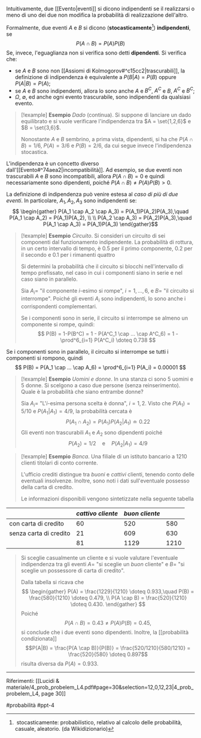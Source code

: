 Intuitivamente, due [[Evento|eventi]] si dicono indipendenti se il realizzarsi o meno di uno dei due non modifica la probabilità di realizzazione dell'altro.

Formalmente, due eventi $A$ e $B$ si dicono (**stocasticamente**[^defDizionario1]) **indipendenti**, se $$ P(A \cap B) = P(A)P(B) $$Se, invece, l'eguaglianza non si verifica sono detti **dipendenti**.
Si verifica che:
* se $A$ e $B$ sono non [[Assiomi di Kolmogorov#^c15cc2|trascurabili]], la definizione di indipendenza è equivalente a $P(B|A) = P(B)$ oppure $P(A|B) = P(A)$;
* se $A$ e $B$ sono indipendenti, allora lo sono anche $A$ e $B^C$, $A^C$ e $B$, $A^C$ e $B^C$;
* $\Omega,\ \emptyset$, ed anche ogni evento trascurabile, sono indipendenti da qualsiasi evento.


>[!example] **Esempio**
>*Dado* (continua). Si suppone di lanciare un dado equilibrato e si vuole verificare l'indipendenza tra $A = \set{1,2,6}$ e $B = \set{3,6}$.
>
>Nonostante $A$ e $B$ sembrino, a prima vista, dipendenti, si ha che $P(A \cap B) = 1/6,\ P(A) = 3/6$ e $P(B) = 2/6$, da cui segue invece l'indipendenza stocastica.

L'indipendenza è un concetto diverso dall'[[Evento#^74aea2|incompatibilità]]. 
Ad esempio, se due eventi non trascurabili $A$ e $B$ sono incompatibili, allora $P(A \cap B) = 0$ e quindi necessariamente sono dipendenti, poiché $P(A \cap B) \neq P(A)P(B) \gt 0$.

La definizione di indipendenza può venire estesa al *caso di più di due eventi*. In particolare, $A_1, A_2, A_3$ sono indipendenti se: $$ \begin{gather} 
P(A_1 \cap A_2 \cap A_3) = P(A_1)P(A_2)P(A_3),\quad P(A_1 \cap A_2) = P(A_1)P(A_2), \\
\\
P(A_2 \cap A_3) = P(A_2)P(A_3),\quad P(A_1 \cap A_3) = P(A_1)P(A_3)
\end{gather}$$
>[!example] **Esempio**
>*Circuito*. Si consideri un circuito di sei componenti dal funzionamento indipendente. La probabilità di rottura, in un certo intervallo di tempo, è 0.5 per il primo componente, 0.2 per il secondo e 0.1 per i rimanenti quattro
>
>Si determini la probabilità che il circuito si blocchi nell'intervallo di tempo prefissato, nel caso in cui i componenti siano in serie e nel caso siano in parallelo.
>
>Sia $A_i =$ "il componente $i$-esimo si rompe", $i = 1,...,6$, e $B =$ "il circuito si interrompe". Poiché gli eventi $A_i$ sono indipendenti, lo sono anche i corrispondenti complementari.
>
>Se i componenti sono in serie, il circuito si interrompe se almeno un componente si rompe, quindi: $$ P(B) = 1-P(B^C) = 1 - P(A^C_1 \cap ... \cap A^C_6) = 1 - \prod^6_{i=1} P(A^C_i) \doteq 0.738 $$
>
Se i componenti sono in parallelo, il circuito si interrompe se tutti i componenti si rompono, quindi $$ P(B) = P(A_1 \cap ... \cap A_6) = \prod^6_{i=1} P(A_i) = 0.00001 $$

>[!example] **Esempio**
>*Uomini e donne*. In una stanza ci sono 5 uomini e 5 donne. Si scelgono a caso due persone (senza reinserimento). Quale è la probabilità che siano entrambe donne?
>
>Sia $A_i =$ "L'$i$-esima persona scelta è donna", $i = 1,2$.
>Visto che $P(A_1) = 5/10$ e $P(A_1 | A_1)  = 4/9$, la probabilità cercata è $$ P(A_1 \cap A_2) = P(A_1)P(A_2 | A_1) \doteq 0.22$$ Gli eventi non trascurabili $A_1$ e $A_2$ sono dipendenti poiché $$ P(A_2) = 1/2 \quad \text{e} \quad P(A_2 | A_1) = 4/9$$

>[!example] **Esempio**
>*Banca*. Una filiale di un istituto bancario a 1210 clienti titolari di conto corrente.
>
>L'ufficio crediti distingue tra *buoni* e *cattivi* clienti, tenendo conto delle eventuali insolvenze. Inoltre, sono noti i dati sull'eventuale possesso della carta di credito.
>
>Le informazioni disponibili vengono sintetizzate nella seguente tabella
>
|  | *cattivo cliente* | *buon cliente* |  |
| ---- | ---- | ---- | ---- |
| con carta di credito | 60 | 520 | 580 |
| senza carta di credito | 21 | 609 | 630 |
|  | 81 | 1129 | 1210 |
>
>Si sceglie casualmente un cliente e si vuole valutare l'eventuale indipendenza tra gli eventi $A =$ "si sceglie un *buon* cliente" e $B =$ "si sceglie un possessore di carta di credito".
>
>Dalla tabella si ricava che $$ \begin{gather}
>P(A) = \frac{1229}{1210} \doteq 0.933,\quad P(B) = \frac{580}{1210} \doteq 0.479, \\
>P(A \cap B) = \frac{520}{1210} \doteq 0.430.
>\end{gather} $$ Poiché $$ P(A \cap B) = 0.43 \neq P(A)P(B) = 0.45, $$si conclude che i due eventi sono dipendenti. Inoltre, la [[probabilità condizionata]] $$P(A|B) = \frac{P(A \cap B)}{P(B)} = \frac{520/1210}{580/1210} = \frac{520}{580} \doteq 0.897$$risulta diversa da $P(A) = 0.933$.

***
Riferimenti:
[[Lucidi & materiale/4_prob_probelem_L4.pdf#page=30&selection=12,0,12,23|4_prob_probelem_L4, page 30]]

[^defDizionario1]: stocasticamente: probabilistico, relativo al calcolo delle probabilità, casuale, aleatorio. (da Wikidizionario)

#probabilità 
#ppt-4 